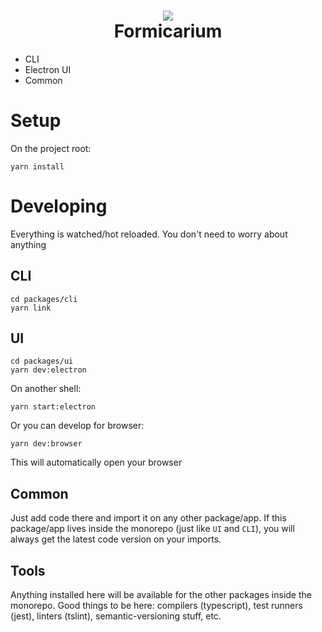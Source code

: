 <h1 align="center">
  <img src="http://www.infantv.com.br/infantv/wp-content/uploads/2016/07/antom2.jpg" />
  <br/>
  Formicarium
</h1>

- CLI
- Electron UI
- Common

# Setup
On the project root:
```
yarn install
```

# Developing
Everything is watched/hot reloaded. You don't need to worry about anything
## CLI
```
cd packages/cli
yarn link
```

## UI
```
cd packages/ui
yarn dev:electron
```
On another shell:
```
yarn start:electron
```

Or you can develop for browser:
```
yarn dev:browser
```
This will automatically open your browser

## Common
Just add code there and import it on any other package/app.
If this package/app lives inside the monorepo (just like `UI` and `CLI`), you will always get the latest code version on your imports.

## Tools
Anything installed here will be available for the other packages inside the monorepo. Good things to be here:
compilers (typescript), test runners (jest), linters (tslint), semantic-versioning stuff, etc.
